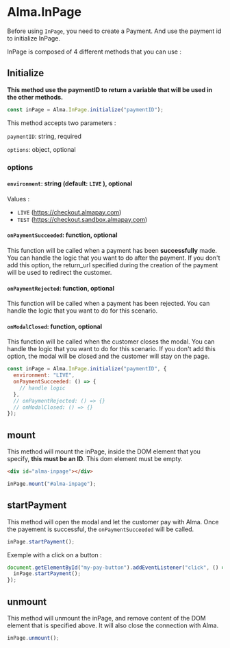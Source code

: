 # Alma.InPage

Before using `InPage`, you need to create a Payment. And use the payment id to initialize InPage.

InPage is composed of 4 different methods that you can use :

## Initialize

**This method use the paymentID to return a variable that will be used in the other methods.**

```js
const inPage = Alma.InPage.initialize("paymentID");
```

This method accepts two parameters :

`paymentID`: string, required

`options`: object, optional

### options

#### `environment`: string (default: `LIVE` ), optional

Values :

- `LIVE` (https://checkout.almapay.com)
- `TEST` (https://checkout.sandbox.almapay.com)

#### `onPaymentSucceeded`: function, optional

This function will be called when a payment has been **successfully** made. You can handle the logic that you want to do after the payment. If you don't add this option, the return_url specified during the creation of the payment will be used to redirect the customer.

#### `onPaymentRejected`: function, optional

This function will be called when a payment has been rejected. You can handle the logic that you want to do for this scenario.

#### `onModalClosed`: function, optional

This function will be called when the customer closes the modal. You can handle the logic that you want to do for this scenario. If you don't add this option, the modal will be closed and the customer will stay on the page.

```js
const inPage = Alma.InPage.initialize("paymentID", {
  environment: "LIVE",
  onPaymentSucceeded: () => {
    // handle logic
  },
  // onPaymentRejected: () => {}
  // onModalClosed: () => {}
});
```

## mount

This method will mount the inPage, inside the DOM element that you specify, **this must be an ID**. This dom element must be empty.

```html
<div id="alma-inpage"></div>
```

```js
inPage.mount("#alma-inpage");
```

## startPayment

This method will open the modal and let the customer pay with Alma. Once the payement is successful, the `onPaymentSucceeded` will be called.

```js
inPage.startPayment();
```

Exemple with a click on a button :

```js
document.getElementById("my-pay-button").addEventListener("click", () => {
  inPage.startPayment();
});
```

## unmount

This method will unmount the inPage, and remove content of the DOM element that is specified above. It will also close the connection with Alma.

```js
inPage.unmount();
```
